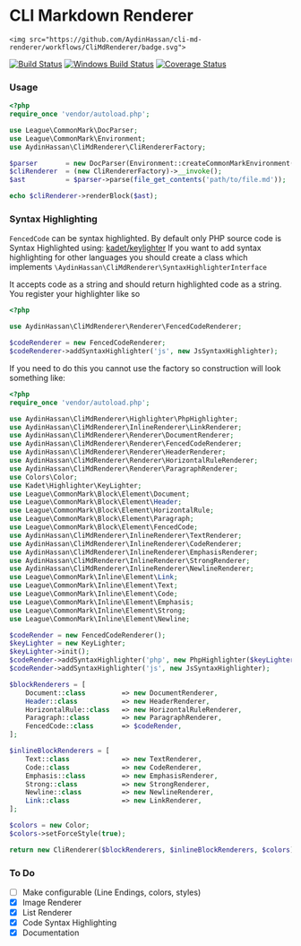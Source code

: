 CLI Markdown Renderer
===========
    <img src="https://github.com/AydinHassan/cli-md-renderer/workflows/CliMdRenderer/badge.svg">

[![Build Status](https://github.com/AydinHassan/cli-md-renderer/workflows/CliMdRenderer/badge.svg)](https://github.com/AydinHassan/cli-md-renderer/actions)
[![Windows Build Status](https://img.shields.io/appveyor/ci/AydinHassan/cli-md-renderer/master.svg?style=flat-square&label=Windows)](https://ci.appveyor.com/project/AydinHassan/cli-md-renderer)
[![Coverage Status](https://img.shields.io/codecov/c/github/AydinHassan/cli-md-renderer.svg?style=flat-square)](https://codecov.io/github/AydinHassan/cli-md-renderer)

### Usage

```php
<?php
require_once 'vendor/autoload.php';

use League\CommonMark\DocParser;
use League\CommonMark\Environment;
use AydinHassan\CliMdRenderer\CliRendererFactory;

$parser       = new DocParser(Environment::createCommonMarkEnvironment());
$cliRenderer  = (new CliRendererFactory)->__invoke();
$ast          = $parser->parse(file_get_contents('path/to/file.md'));

echo $cliRenderer->renderBlock($ast);
```

### Syntax Highlighting

`FencedCode` can be syntax highlighted. By default only PHP source code is Syntax Highlighted using: [kadet/keylighter](https://github.com/kadet1090/KeyLighter)
If you want to add syntax highlighting for other languages you should create a class which implements `\AydinHassan\CliMdRenderer\SyntaxHighlighterInterface`

It accepts code as a string and should return highlighted code as a string. You register your highlighter like so

```php
<?php

use AydinHassan\CliMdRenderer\Renderer\FencedCodeRenderer;

$codeRenderer = new FencedCodeRenderer;
$codeRenderer->addSyntaxHighlighter('js', new JsSyntaxHighlighter);

```

If you need to do this you cannot use the factory so construction will look something like:

```php
<?php 
require_once 'vendor/autoload.php';

use AydinHassan\CliMdRenderer\Highlighter\PhpHighlighter;
use AydinHassan\CliMdRenderer\InlineRenderer\LinkRenderer;
use AydinHassan\CliMdRenderer\Renderer\DocumentRenderer;
use AydinHassan\CliMdRenderer\Renderer\FencedCodeRenderer;
use AydinHassan\CliMdRenderer\Renderer\HeaderRenderer;
use AydinHassan\CliMdRenderer\Renderer\HorizontalRuleRenderer;
use AydinHassan\CliMdRenderer\Renderer\ParagraphRenderer;
use Colors\Color;
use Kadet\Highlighter\KeyLighter;
use League\CommonMark\Block\Element\Document;
use League\CommonMark\Block\Element\Header;
use League\CommonMark\Block\Element\HorizontalRule;
use League\CommonMark\Block\Element\Paragraph;
use League\CommonMark\Block\Element\FencedCode;
use AydinHassan\CliMdRenderer\InlineRenderer\TextRenderer;
use AydinHassan\CliMdRenderer\InlineRenderer\CodeRenderer;
use AydinHassan\CliMdRenderer\InlineRenderer\EmphasisRenderer;
use AydinHassan\CliMdRenderer\InlineRenderer\StrongRenderer;
use AydinHassan\CliMdRenderer\InlineRenderer\NewlineRenderer;
use League\CommonMark\Inline\Element\Link;
use League\CommonMark\Inline\Element\Text;
use League\CommonMark\Inline\Element\Code;
use League\CommonMark\Inline\Element\Emphasis;
use League\CommonMark\Inline\Element\Strong;
use League\CommonMark\Inline\Element\Newline;

$codeRender = new FencedCodeRenderer();
$keyLighter = new KeyLighter;
$keyLighter->init();
$codeRender->addSyntaxHighlighter('php', new PhpHighlighter($keyLighter));
$codeRender->addSyntaxHighlighter('js', new JsSyntaxHighlighter);

$blockRenderers = [
    Document::class         => new DocumentRenderer,
    Header::class           => new HeaderRenderer,
    HorizontalRule::class   => new HorizontalRuleRenderer,
    Paragraph::class        => new ParagraphRenderer,
    FencedCode::class       => $codeRender,
];

$inlineBlockRenderers = [
    Text::class             => new TextRenderer,
    Code::class             => new CodeRenderer,
    Emphasis::class         => new EmphasisRenderer,
    Strong::class           => new StrongRenderer,
    Newline::class          => new NewlineRenderer,
    Link::class             => new LinkRenderer,
];

$colors = new Color;
$colors->setForceStyle(true);

return new CliRenderer($blockRenderers, $inlineBlockRenderers, $colors);

```


### To Do
- [ ] Make configurable (Line Endings, colors, styles)
- [x] Image Renderer
- [x] List Renderer
- [x] Code Syntax Highlighting
- [x] Documentation 
